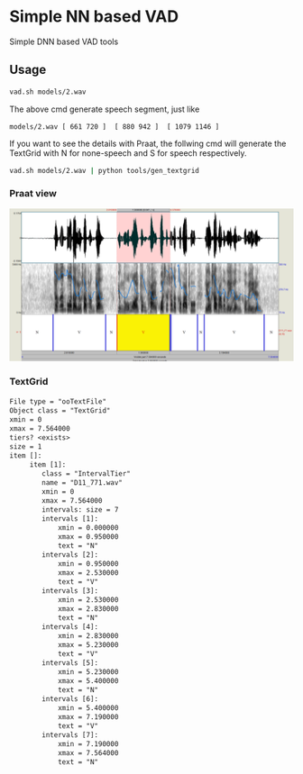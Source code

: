 # Simple NN based VAD

Simple DNN based VAD tools

## Usage

``` sh 
vad.sh models/2.wav 
```
The above cmd generate speech segment, just like

```
models/2.wav [ 661 720 ]  [ 880 942 ]  [ 1079 1146 ]
```


If you want to see the details with Praat, the follwing cmd
will generate the TextGrid with N for none-speech and S for speech respectively.

``` sh 
vad.sh models/2.wav | python tools/gen_textgrid
```

### Praat view

![praat vad](vad.png)

### TextGrid

```
File type = "ooTextFile"
Object class = "TextGrid"
xmin = 0
xmax = 7.564000
tiers? <exists>
size = 1
item []:
	 item [1]:
		class = "IntervalTier"
		name = "D11_771.wav"
		xmin = 0
		xmax = 7.564000
		intervals: size = 7 
		intervals [1]:
			xmin = 0.000000
			xmax = 0.950000
			text = "N"
		intervals [2]:
			xmin = 0.950000
			xmax = 2.530000
			text = "V"
		intervals [3]:
			xmin = 2.530000
			xmax = 2.830000
			text = "N"
		intervals [4]:
			xmin = 2.830000
			xmax = 5.230000
			text = "V"
		intervals [5]:
			xmin = 5.230000
			xmax = 5.400000
			text = "N"
		intervals [6]:
			xmin = 5.400000
			xmax = 7.190000
			text = "V"
		intervals [7]:
			xmin = 7.190000
			xmax = 7.564000
			text = "N"
```

